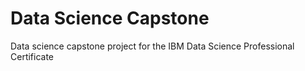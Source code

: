 # Data Science Capstone
 Data science capstone project for the IBM Data Science Professional Certificate
